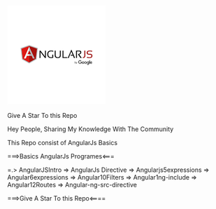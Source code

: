 
<!-- ![Banner image for adavis GitHub profile](/giphy.webp) -->
![Banner image for adavis GitHub profile](/amgularjs.png)



Give A Star To this Repo

Hey People,
Sharing My Knowledge With The Community

This Repo consist of AngularJs Basics

===>Basics AngularJs Programes<===

=.> AngularJSIntro
=> AngularJs Directive
=> Angularjs5expressions
=> Angular6expressions
=> Angular10Filters
=> Angular1ng-include
=> Angular12Routes
=> Angular-ng-src-directive



===>Give A Star To this Repo<====
